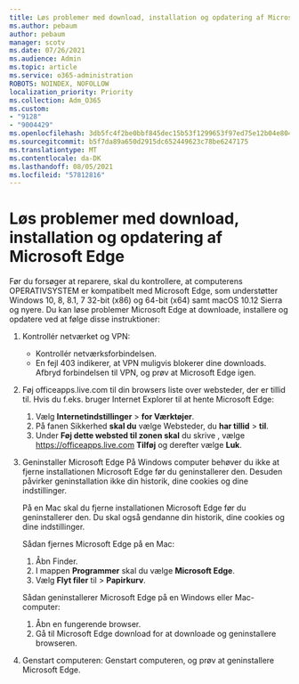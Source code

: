 ```yaml
---
title: Løs problemer med download, installation og opdatering af Microsoft Edge
ms.author: pebaum
author: pebaum
manager: scotv
ms.date: 07/26/2021
ms.audience: Admin
ms.topic: article
ms.service: o365-administration
ROBOTS: NOINDEX, NOFOLLOW
localization_priority: Priority
ms.collection: Adm_O365
ms.custom:
- "9128"
- "9004429"
ms.openlocfilehash: 3db5fc4f2be0bbf845dec15b53f1299653f97ed75e12b04e8041de5982f5a74a
ms.sourcegitcommit: b5f7da89a650d2915dc652449623c78be6247175
ms.translationtype: MT
ms.contentlocale: da-DK
ms.lasthandoff: 08/05/2021
ms.locfileid: "57812816"
---
```

# <a name="fix-problems-with-the-download-installation-and-update-of-microsoft-edge"></a>Løs problemer med download, installation og opdatering af Microsoft Edge

Før du forsøger at reparere, skal du kontrollere, at computerens OPERATIVSYSTEM er kompatibelt med Microsoft Edge, som understøtter Windows 10, 8, 8.1, 7 32-bit (x86) og 64-bit (x64) samt macOS 10.12 Sierra og nyere. Du kan løse problemer Microsoft Edge at downloade, installere og opdatere ved at følge disse instruktioner:

1. Kontrollér netværket og VPN:
    - Kontrollér netværksforbindelsen.
    - En fejl 403 indikerer, at VPN muligvis blokerer dine downloads. Afbryd forbindelsen til VPN, og prøv at Microsoft Edge igen.
1. Føj officeapps.live.com til din browsers liste over websteder, der er tillid til.
    Hvis du f.eks. bruger Internet Explorer til at hente Microsoft Edge:
    1. Vælg **Internetindstillinger**  >  **for Værktøjer**.
    2. På fanen Sikkerhed **skal du** vælge Websteder, du **har tillid**  >  **til**.
    3. Under **Føj dette websted til zonen skal** du skrive , vælge <https://officeapps.live.com> **Tilføj** og derefter vælge **Luk**.
1. Geninstaller Microsoft Edge På Windows computer behøver du ikke at fjerne installationen Microsoft Edge før du geninstallerer den. Desuden påvirker geninstallation ikke din historik, dine cookies og dine indstillinger.

    På en Mac skal du fjerne installationen Microsoft Edge før du geninstallerer den. Du skal også gendanne din historik, dine cookies og dine indstillinger.

    Sådan fjernes Microsoft Edge på en Mac:
    1. Åbn Finder.
    2. I mappen **Programmer** skal du vælge **Microsoft Edge**.
    3. Vælg **Flyt filer** til  >  **Papirkurv**.

    Sådan geninstallerer Microsoft Edge på en Windows eller Mac-computer:
    1. Åbn en fungerende browser.
    2. Gå til Microsoft Edge download for at downloade og geninstallere browseren.
1. Genstart computeren: Genstart computeren, og prøv at geninstallere Microsoft Edge.

